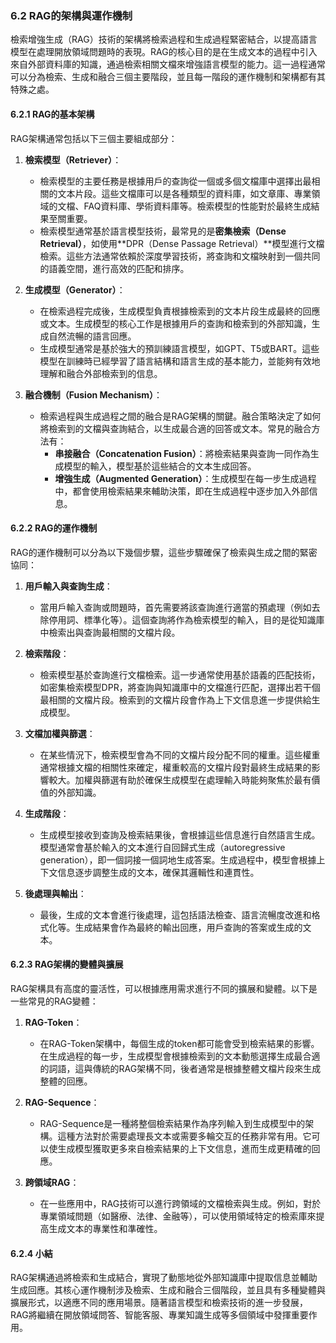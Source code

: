 ### **6.2 RAG的架構與運作機制**

檢索增強生成（RAG）技術的架構將檢索過程和生成過程緊密結合，以提高語言模型在處理開放領域問題時的表現。RAG的核心目的是在生成文本的過程中引入來自外部資料庫的知識，通過檢索相關文檔來增強語言模型的能力。這一過程通常可以分為檢索、生成和融合三個主要階段，並且每一階段的運作機制和架構都有其特殊之處。

#### **6.2.1 RAG的基本架構**

RAG架構通常包括以下三個主要組成部分：

1. **檢索模型（Retriever）**：
   - 檢索模型的主要任務是根據用戶的查詢從一個或多個文檔庫中選擇出最相關的文本片段。這些文檔庫可以是各種類型的資料庫，如文章庫、專業領域的文檔、FAQ資料庫、學術資料庫等。檢索模型的性能對於最終生成結果至關重要。
   - 檢索模型通常基於語言模型技術，最常見的是**密集檢索（Dense Retrieval）**，如使用**DPR（Dense Passage Retrieval）**模型進行文檔檢索。這些方法通常依賴於深度學習技術，將查詢和文檔映射到一個共同的語義空間，進行高效的匹配和排序。

2. **生成模型（Generator）**：
   - 在檢索過程完成後，生成模型負責根據檢索到的文本片段生成最終的回應或文本。生成模型的核心工作是根據用戶的查詢和檢索到的外部知識，生成自然流暢的語言回應。
   - 生成模型通常是基於強大的預訓練語言模型，如GPT、T5或BART。這些模型在訓練時已經學習了語言結構和語言生成的基本能力，並能夠有效地理解和融合外部檢索到的信息。

3. **融合機制（Fusion Mechanism）**：
   - 檢索過程與生成過程之間的融合是RAG架構的關鍵。融合策略決定了如何將檢索到的文檔與查詢結合，以生成最合適的回答或文本。常見的融合方法有：
     - **串接融合（Concatenation Fusion）**：將檢索結果與查詢一同作為生成模型的輸入，模型基於這些結合的文本生成回答。
     - **增強生成（Augmented Generation）**：生成模型在每一步生成過程中，都會使用檢索結果來輔助決策，即在生成過程中逐步加入外部信息。

#### **6.2.2 RAG的運作機制**

RAG的運作機制可以分為以下幾個步驟，這些步驟確保了檢索與生成之間的緊密協同：

1. **用戶輸入與查詢生成**：
   - 當用戶輸入查詢或問題時，首先需要將該查詢進行適當的預處理（例如去除停用詞、標準化等）。這個查詢將作為檢索模型的輸入，目的是從知識庫中檢索出與查詢最相關的文檔片段。

2. **檢索階段**：
   - 檢索模型基於查詢進行文檔檢索。這一步通常使用基於語義的匹配技術，如密集檢索模型DPR，將查詢與知識庫中的文檔進行匹配，選擇出若干個最相關的文檔片段。檢索到的文檔片段會作為上下文信息進一步提供給生成模型。

3. **文檔加權與篩選**：
   - 在某些情況下，檢索模型會為不同的文檔片段分配不同的權重。這些權重通常根據文檔的相關性來確定，權重較高的文檔片段對最終生成結果的影響較大。加權與篩選有助於確保生成模型在處理輸入時能夠聚焦於最有價值的外部知識。

4. **生成階段**：
   - 生成模型接收到查詢及檢索結果後，會根據這些信息進行自然語言生成。模型通常會基於輸入的文本進行自回歸式生成（autoregressive generation），即一個詞接一個詞地生成答案。生成過程中，模型會根據上下文信息逐步調整生成的文本，確保其邏輯性和連貫性。

5. **後處理與輸出**：
   - 最後，生成的文本會進行後處理，這包括語法檢查、語言流暢度改進和格式化等。生成結果會作為最終的輸出回應，用戶查詢的答案或生成的文本。

#### **6.2.3 RAG架構的變體與擴展**

RAG架構具有高度的靈活性，可以根據應用需求進行不同的擴展和變體。以下是一些常見的RAG變體：

1. **RAG-Token**：
   - 在RAG-Token架構中，每個生成的token都可能會受到檢索結果的影響。在生成過程的每一步，生成模型會根據檢索到的文本動態選擇生成最合適的詞語，這與傳統的RAG架構不同，後者通常是根據整體文檔片段來生成整體的回應。

2. **RAG-Sequence**：
   - RAG-Sequence是一種將整個檢索結果作為序列輸入到生成模型中的架構。這種方法對於需要處理長文本或需要多輪交互的任務非常有用。它可以使生成模型獲取更多來自檢索結果的上下文信息，進而生成更精確的回應。

3. **跨領域RAG**：
   - 在一些應用中，RAG技術可以進行跨領域的文檔檢索與生成。例如，對於專業領域問題（如醫療、法律、金融等），可以使用領域特定的檢索庫來提高生成文本的專業性和準確性。

#### **6.2.4 小結**

RAG架構通過將檢索和生成結合，實現了動態地從外部知識庫中提取信息並輔助生成回應。其核心運作機制涉及檢索、生成和融合三個階段，並且具有多種變體與擴展形式，以適應不同的應用場景。隨著語言模型和檢索技術的進一步發展，RAG將繼續在開放領域問答、智能客服、專業知識生成等多個領域中發揮重要作用。

